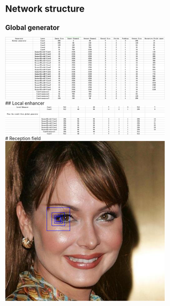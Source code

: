 # Network structure
## Global generator
<div align="center">
  <img src = '/Pix2pixHD/Figure/network structure1.png'>
</div>
## Local enhancer
<div align="center">
  <img src = '/Pix2pixHD/Figure/network structure3.png'>
</div>
# Reception field
<div align="center">
  <img src = '/t-sne/Figure/reception field.png'>
</div>

